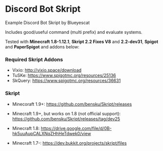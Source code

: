 # Discord Bot Skript
Example Discord Bot Skript by Blueyescat

Includes good/useful command (multi prefix) and evaluate systems.

Tested with **Minecraft 1.8-1.12.1**, **Skript 2.2 Fixes V8** and **2.2-dev31**, **Spigot** and **PaperSpigot** and addons below:

### Required Skript Addons
- Vixio: http://vixio.space/download
- TuSKe: https://www.spigotmc.org/resources/25136
- SkQuery: https://www.spigotmc.org/resources/36631

### Skript
- Minecoraft 1.9+: https://github.com/bensku/Skript/releases

- Minecraft 1.9+, but works on 1.8 (not official support): https://github.com/bensku/Skript/releases/tag/dev25
- Minecraft 1.8: https://drive.google.com/file/d/0B-hk5uuAupCALXNqZHhHeTdwek0/view

- Minecraft 1.7-: https://dev.bukkit.org/projects/skript/files
